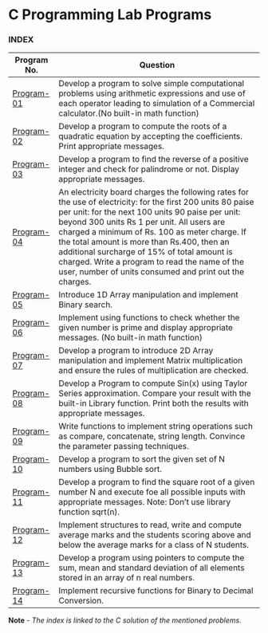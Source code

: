 # C Programming Lab Programs
### INDEX

| Program No.| Question |
| ------- | ------ |
| [Program-01](https://github.com/atarax665/VTU-Lab-Programs/blob/master/1st%20Year/01.%20Basic%20Calculator/calculator.c) | Develop a program to solve simple computational problems using arithmetic expressions and use of each operator leading to simulation of a Commercial calculator.(No built-in math function) |
| [Program-02](https://github.com/atarax665/VTU-Lab-Programs/blob/master/1st%20Year/02.%20Roots%20of%20a%20quadratic%20equation/quadratic.c) | Develop a program to compute the roots of a quadratic equation by accepting the coefficients. Print appropriate messages. |
| [Program-03](https://github.com/atarax665/VTU-Lab-Programs/blob/master/1st%20Year/03.%20Palindrome%20Number/palindrome_no.c) | Develop a program to find the reverse of a positive integer and check for palindrome or  not. Display appropriate messages.|
| [Program-04](https://github.com/atarax665/VTU-Lab-Programs/blob/master/1st%20Year/04.%20Electricity%20Bill/electricity_bill.c) | An electricity board charges the following rates for the use of electricity: for the first 200 units 80 paise per unit: for the next 100 units 90 paise per unit: beyond 300 units Rs 1 per unit. All users are charged a minimum of Rs. 100 as meter charge. If the total amount is more than Rs.400,  then an additional surcharge of 15% of total amount is charged. Write a program to read the name of the user, number of units consumed and print out the charges. |
| [Program-05](https://github.com/atarax665/VTU-Lab-Programs/blob/master/1st%20Year/05.%20Binary%20Search%20in%201D%20Array/Binary_search_in_1D_array.c) | Introduce 1D Array manipulation and implement Binary search. |
| [Program-06](https://github.com/atarax665/VTU-Lab-Programs/blob/master/1st%20Year/06.%20Prime%20Number/prime_no.c) | Implement using  functions  to  check  whether  the  given  number  is prime  and  display appropriate messages. (No built-in math function)|
| [Program-07](https://github.com/atarax665/VTU-Lab-Programs/blob/master/1st%20Year/07.%20Matrix%20Multiplication/matrix_multiplication.c) | Develop a program to introduce 2D Array manipulation and implement Matrix multiplication and ensure the rules of multiplication are checked.|
| [Program-08](https://github.com/atarax665/VTU-Lab-Programs/blob/master/1st%20Year/08.%20Compute%20sin(x)/compute_sinx.c) |Develop a Program to compute Sin(x) using Taylor Series approximation. Compare your result with the built-in Library function. Print both the results with appropriate messages. |
| [Program-09](https://github.com/atarax665/VTU-Lab-Programs/blob/master/1st%20Year/09.%20String%20Operations/string_fun.c) | Write functions to implement string operations such as compare, concatenate, string length. Convince the parameter passing techniques. |
| [Program-10](https://github.com/atarax665/VTU-Lab-Programs/blob/master/1st%20Year/10.%20Bubble%20Sort/bubble_sort.c) | Develop a program to sort the given set of N numbers using Bubble sort.|
| [Program-11](https://github.com/atarax665/VTU-Lab-Programs/blob/master/1st%20Year/11.%20Square%20Root/sq_root.c) | Develop a program to find the square root of a given number N and execute foe all possible inputs with appropriate messages. Note: Don’t use library function sqrt(n). |
| [Program-12](https://github.com/atarax665/VTU-Lab-Programs/blob/master/1st%20Year/12.%20Student%20Record%20using%20Structure/student_record.c) | Implement structures to read, write and compute average marks and the students scoring above and below the average marks for a class of N students. |
| [Program-13](https://github.com/atarax665/VTU-Lab-Programs/blob/master/1st%20Year/13.%20Sum%2C%20Mean%20and%20Standard%20Deviation/sum_mean_stddev_using_pointer.c) | Develop a program using pointers to compute the sum, mean and standard deviation of all elements stored in an array of n real numbers. |
| [Program-14](https://github.com/atarax665/VTU-Lab-Programs/blob/master/1st%20Year/14.%20Convert%20Binary%20to%20Decimal%20using%20Recursion/binary_to_decimal.c) | Implement recursive functions for Binary to Decimal Conversion. |

**Note** - *The index is linked to the C solution of the mentioned problems.*
